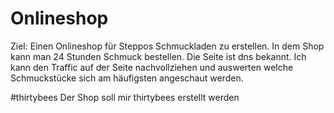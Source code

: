 # Onlineshop

Ziel:
Einen Onlineshop für Steppos Schmuckladen zu erstellen. In dem Shop kann man 24 Stunden Schmuck bestellen. Die Seite ist dns bekannt.
Ich kann den Traffic auf der Seite nachvollziehen und auswerten welche Schmuckstücke sich am häufigsten angeschaut werden.

#thirtybees
Der Shop soll mir thirtybees erstellt werden
